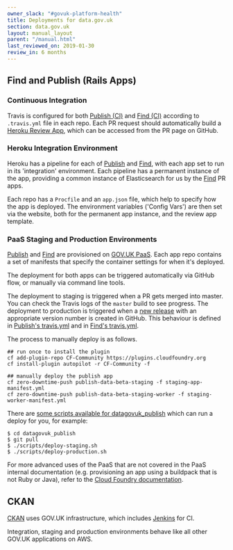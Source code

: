 ```yaml
---
owner_slack: "#govuk-platform-health"
title: Deployments for data.gov.uk
section: data.gov.uk
layout: manual_layout
parent: "/manual.html"
last_reviewed_on: 2019-01-30
review_in: 6 months
---
```

[publish]: apps/datagovuk_publish
[find]: apps/datagovuk_find
[publish-ci]: https://travis-ci.org/alphagov/datagovuk_publish/
[find-ci]: https://travis-ci.org/alphagov/datagovuk_find
[heroku]: https://docs.publishing.service.gov.uk/manual/review-apps.html#header
[publish-heroku]: https://dashboard.heroku.com/pipelines/7fb4c1c1-618e-42da-ba71-1cb0beb6c5c8
[find-heroku]: https://dashboard.heroku.com/pipelines/0ca23219-ac0e-4d6c-9d5f-40829c6209db
[paas]: https://docs.cloud.service.gov.uk/#set-up-command-line
[staging]: http://test.data.gov.uk
[cf-docs]: https://docs.cloudfoundry.org
[jenkins]: /manual/jenkins-ci.html
[CKAN]: https://github.com/alphagov/ckanext-datagovuk
[releases]: https://github.com/alphagov/datagovuk_find/releases
[publish-travis]: https://github.com/alphagov/datagovuk_publish/blob/master/.travis.yml#L30-L50
[find-travis]: https://github.com/alphagov/datagovuk_find/blob/af8cfa61584b16e4e1ad7bedbd1b7f890cec940d/.travis.yml#L44-L48

## Find and Publish (Rails Apps)

### Continuous Integration

Travis is configured for both [Publish (CI)][publish-ci] and [Find (CI)][find-ci] according to `.travis.yml` file in each repo. Each PR request should automatically build a [Heroku Review App][heroku], which can be accessed from the PR page on GitHub.

### Heroku Integration Environment

Heroku has a pipeline for each of [Publish][publish-heroku] and [Find][find-heroku], with each app set to run in its 'integration' environment. Each pipeline has a permanent instance of the app, providing a common instance of Elasticsearch for us by the [Find] PR apps.

Each repo has a `Procfile` and an `app.json` file, which help to specify how the app is deployed. The environment variables ('Config Vars') are then set via the website, both for the permanent app instance, and the review app template.

### PaaS Staging and Production Environments

[Publish] and [Find] are provisioned on [GOV.UK PaaS][paas]. Each app repo
contains a set of manifests that specify the container settings for when it's
deployed.

The deployment for both apps can be triggered automatically via GitHub flow, or
manually via command line tools.

The deployment to staging is triggered when a PR gets merged into master. You
can check the Travis logs of the `master` build to see progress. The deployment
to production is triggered when a [new release](releases) with an appropriate
version number is created in GitHub. This behaviour is defined in
[Publish's travis.yml](publish-travis) and in [Find's travis.yml](find-travis).

The process to manually deploy is as follows.

```
## run once to install the plugin
cf add-plugin-repo CF-Community https://plugins.cloudfoundry.org
cf install-plugin autopilot -r CF-Community -f

## manually deploy the publish app
cf zero-downtime-push publish-data-beta-staging -f staging-app-manifest.yml
cf zero-downtime-push publish-data-beta-staging-worker -f staging-worker-manifest.yml
```

There are [some scripts available for datagovuk_publish](https://github.com/alphagov/datagovuk_publish/tree/master/scripts) which can run a deploy for you, for example:

```
$ cd datagovuk_publish
$ git pull
$ ./scripts/deploy-staging.sh
$ ./scripts/deploy-production.sh
```

For more advanced uses of the PaaS that are not covered in the PaaS internal documentation (e.g. provisioning an app using a buildpack that is not Ruby or Java), refer to the [Cloud Foundry documentation][cf-docs].

## CKAN

[CKAN] uses GOV.UK infrastructure, which includes [Jenkins][jenkins] for CI.

Integration, staging and production environments behave like all other GOV.UK applications on AWS.
